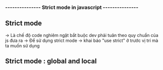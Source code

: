 ### --------------- Strict mode in javascript ---------------

## Strict mode

-> Là chế độ code nghiêm ngặt bắt buộc dev phải tuân theo quy chuẩn của js đưa ra
-> Để sử dụng strict mode -> khai báo "use strict" ở trước vị trí mà ta muốn sử dụng

## Strict mode : global and local

